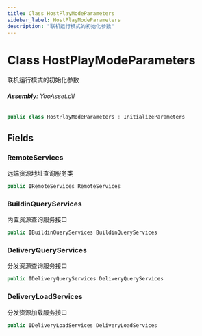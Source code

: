 ```yaml
---
title: Class HostPlayModeParameters
sidebar_label: HostPlayModeParameters
description: "联机运行模式的初始化参数"
---
```

# Class HostPlayModeParameters
联机运行模式的初始化参数

###### **Assembly**: YooAsset.dll

```csharp title="Declaration"
public class HostPlayModeParameters : InitializeParameters
```
## Fields
### RemoteServices
远端资源地址查询服务类

```csharp title="Declaration"
public IRemoteServices RemoteServices
```
### BuildinQueryServices
内置资源查询服务接口

```csharp title="Declaration"
public IBuildinQueryServices BuildinQueryServices
```
### DeliveryQueryServices
分发资源查询服务接口

```csharp title="Declaration"
public IDeliveryQueryServices DeliveryQueryServices
```
### DeliveryLoadServices
分发资源加载服务接口

```csharp title="Declaration"
public IDeliveryLoadServices DeliveryLoadServices
```
